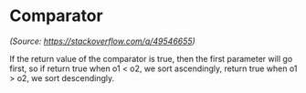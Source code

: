 # Comparator

*(Source: https://stackoverflow.com/a/49546655)*

If the return value of the comparator is true, then the first parameter will go first, so if return true when o1 < o2, we sort ascendingly, return true when o1 > o2, we sort descendingly. 
